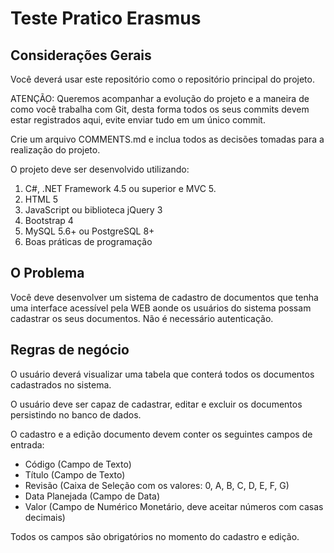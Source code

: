 # Teste Pratico Erasmus

## Considerações Gerais

Você deverá usar este repositório como o repositório principal do projeto.

ATENÇÃO: Queremos acompanhar a evolução do projeto e a maneira de como você trabalha com Git, desta forma todos os seus commits devem estar registrados aqui, evite enviar tudo em um único commit.

Crie um arquivo COMMENTS.md e inclua todos as decisões tomadas para a realização do projeto.

O projeto deve ser desenvolvido utilizando:

1. C#, .NET Framework 4.5 ou superior e MVC 5.
2. HTML 5
3. JavaScript ou biblioteca jQuery 3
4. Bootstrap 4
5. MySQL 5.6+ ou PostgreSQL 8+
6. Boas práticas de programação

## O Problema

Você deve desenvolver um sistema de cadastro de documentos que tenha uma interface acessível pela WEB aonde os usuários do sistema possam cadastrar os seus documentos.
Não é necessário autenticação.

## Regras de negócio

O usuário deverá visualizar uma tabela que conterá todos os documentos cadastrados no sistema.

O usuário deve ser capaz de cadastrar, editar e excluir os documentos persistindo no banco de dados.

O cadastro e a edição documento devem conter os seguintes campos de entrada:

- Código (Campo de Texto)
- Título (Campo de Texto)
- Revisão (Caixa de Seleção com os valores: 0, A, B, C, D, E, F, G)
- Data Planejada (Campo de Data)
- Valor (Campo de Numérico Monetário, deve aceitar números com casas decimais)

Todos os campos são obrigatórios no momento do cadastro e edição.
